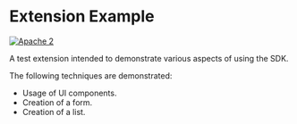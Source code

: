 # Extension Example

[![Apache 2](http://img.shields.io/badge/license-Apache%202-blue.svg)](http://www.apache.org/licenses/LICENSE-2.0)

A test extension intended to demonstrate various aspects of using the SDK.

The following techniques are demonstrated:
* Usage of UI components.
* Creation of a form.
* Creation of a list.
